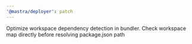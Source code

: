 ```yaml
---
'@mastra/deployer': patch
---
```


Optimize workspace dependency detection in bundler. Check workspace map directly before resolving package.json path